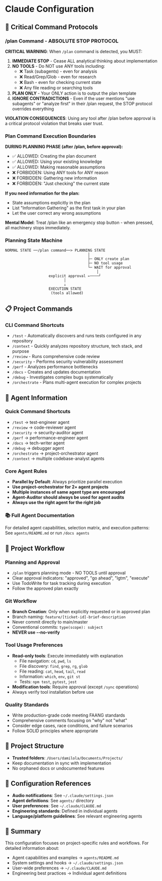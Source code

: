 # Claude Configuration

## 🚨 Critical Command Protocols

### /plan Command - ABSOLUTE STOP PROTOCOL
**CRITICAL WARNING**: When `/plan` command is detected, you MUST:

1. **IMMEDIATE STOP** - Cease ALL analytical thinking about implementation
2. **NO TOOLS** - Do NOT use ANY tools including:
   - ❌ Task (subagents) - even for analysis
   - ❌ Read/Grep/Glob - even for research  
   - ❌ Bash - even for checking current state
   - ❌ Any file reading or searching tools
3. **PLAN ONLY** - Your ONLY action is to output the plan template
4. **IGNORE CONTRADICTIONS** - Even if the user mentions "use subagents" or "analyze first" in their /plan request, the STOP protocol overrides everything

**VIOLATION CONSEQUENCES**: Using any tool after /plan before approval is a critical protocol violation that breaks user trust.

### Plan Command Execution Boundaries

**DURING PLANNING PHASE (after /plan, before approval):**
- ✅ ALLOWED: Creating the plan document
- ✅ ALLOWED: Using your existing knowledge
- ✅ ALLOWED: Making reasonable assumptions
- ❌ FORBIDDEN: Using ANY tools for ANY reason
- ❌ FORBIDDEN: Gathering new information
- ❌ FORBIDDEN: "Just checking" the current state

**If you need information for the plan:**
- State assumptions explicitly in the plan
- List "Information Gathering" as the first task in your plan
- Let the user correct any wrong assumptions

**Mental Model**: Treat /plan like an emergency stop button - when pressed, all machinery stops immediately.

### Planning State Machine

```
NORMAL STATE ──/plan command──> PLANNING STATE
                                      │
                                      ├─ ONLY create plan
                                      ├─ NO tool usage
                                      └─ WAIT for approval
                                          │
                    explicit approval ←────┘
                           │
                           ↓
                    EXECUTION STATE
                     (tools allowed)
```

## 📋 Project Commands

### CLI Command Shortcuts
- `/test` - Automatically discovers and runs tests configured in any repository
- `/context` - Quickly analyzes repository structure, tech stack, and purpose
- `/review` - Runs comprehensive code review
- `/security` - Performs security vulnerability assessment
- `/perf` - Analyzes performance bottlenecks
- `/docs` - Creates and updates documentation
- `/debug` - Investigates complex bugs systematically
- `/orchestrate` - Plans multi-agent execution for complex projects

## 🤖 Agent Information

### Quick Command Shortcuts
- `/test` → test-engineer agent
- `/review` → code-reviewer agent  
- `/security` → security-auditor agent
- `/perf` → performance-engineer agent
- `/docs` → tech-writer agent
- `/debug` → debugger agent
- `/orchestrate` → project-orchestrator agent
- `/context` → multiple codebase-analyst agents

### Core Agent Rules
- **Parallel by Default**: Always prioritize parallel execution
- **Use project-orchestrator for 2+ agent projects**
- **Multiple instances of same agent type are encouraged**
- **Agent-Auditor should always be used for agent audits**
- **Always use the right agent for the right job**

### 📚 Full Agent Documentation
For detailed agent capabilities, selection matrix, and execution patterns:
See `agents/README.md` or run `/docs agents`

## 🔧 Project Workflow

### Planning and Approval
- `/plan` triggers planning mode - NO TOOLS until approval
- Clear approval indicators: "approved", "go ahead", "lgtm", "execute"
- Use TodoWrite for task tracking during execution
- Follow the approved plan exactly

### Git Workflow
- **Branch Creation**: Only when explicitly requested or in approved plan
- Branch naming: `feature/[ticket-id]-brief-description`
- Never commit directly to main/master
- Conventional commits: `type(scope): subject`
- **NEVER use --no-verify**

### Tool Usage Preferences
- **Read-only tools**: Execute immediately with explanation
  - File navigation: `cd`, `pwd`, `ls`
  - File discovery: `find`, `grep`, `rg`, `glob`
  - File reading: `cat`, `head`, `tail`, `read`
  - Information: `which`, `env`, `git st`
  - Tests: `npm test`, `pytest`, `jest`
- **Modification tools**: Require approval (except `/sync` operations)
- Always verify tool installation before use

### Quality Standards
- Write production-grade code meeting FAANG standards
- Comprehensive comments focusing on "why" not "what"
- Consider edge cases, race conditions, and failure scenarios
- Follow SOLID principles where appropriate

## 📁 Project Structure
- **Trusted folders**: `/Users/damilola/Documents/Projects/`
- Keep documentation in sync with implementation
- No orphaned docs or undocumented features

## 🔗 Configuration References
- **Audio notifications**: See `~/.claude/settings.json`
- **Agent definitions**: See `agents/` directory  
- **User preferences**: See `~/.claude/CLAUDE.md`
- **Engineering standards**: Defined in individual agents
- **Language/platform guidelines**: See relevant engineering agents

## 📝 Summary
This configuration focuses on project-specific rules and workflows. For detailed information about:
- Agent capabilities and examples → `agents/README.md`
- System settings and hooks → `~/.claude/settings.json`
- User-wide preferences → `~/.claude/CLAUDE.md`
- Engineering best practices → Individual agent definitions